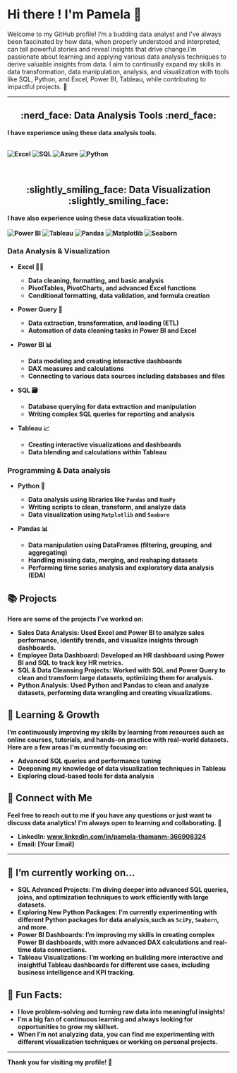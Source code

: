 # Hi there !  I'm Pamela 👋


Welcome to my GitHub profile! I’m a budding data analyst and I've always been fascinated by how data, when properly understood and interpreted, can tell powerful stories and reveal insights that drive change.I’m passionate about learning and applying various data analysis techniques to derive valuable insights from data. I aim to continually expand my skills in data transformation, data manipulation, analysis, and visualization with tools like SQL, Python, and Excel, Power BI, Tableau, while contributing to impactful projects. 🚀

                            

  ---
 <div align="center"> <h2 align="center">  :nerd_face:	 Data Analysis Tools :nerd_face: </h2> </div> 
<b>I have experience using these data analysis tools.<b> <br><br>

  ![Excel](https://img.shields.io/badge/Microsoft_Excel-217346?style=for-the-badge&logo=microsoft-excel&logoColor=white)
  ![SQL](https://img.shields.io/badge/SQL-4479A1?style=for-the-badge&logo=database&logoColor=white)
  ![Azure](https://img.shields.io/badge/Microsoft_Azure-0078D4?style=for-the-badge&logo=microsoft-azure&logoColor=white)
  ![Python](https://img.shields.io/badge/Python-3776AB?style=for-the-badge&logo=python&logoColor=white)
 <!--  
<a href="#" target="_blank">  <img src="https://www.python.org/static/community_logos/python-logo.png" alt="Python" width="100" height="50"/>  </a> &nbsp;&nbsp;&nbsp;
<a href="#" target="_blank"> <img src="https://www.mysql.com/common/logos/logo-mysql-170x115.png" alt="MySQL"  width="100"  height="85"/> </a>&nbsp;&nbsp;&nbsp;
<a href="#" target="_blank"> <img src="https://upload.wikimedia.org/wikipedia/commons/thumb/3/34/Microsoft_Office_Excel_%282019%E2%80%93present%29.svg/512px-Microsoft_Office_Excel_%282019%E2%80%93present%29.svg.png" alt="Excel" width="90"  height="60"/> </a>&nbsp;&nbsp;&nbsp;
<a href="#" target="_blank"> <img src="https://upload.wikimedia.org/wikipedia/commons/thumb/a/a8/Microsoft_Azure_Logo.svg/187px-Microsoft_Azure_Logo.svg.png" alt="Azure" width="110"  height="60"/> </a> 
-->
 



<br>
<div align="center"> <h2 align="center"> :slightly_smiling_face: Data Visualization :slightly_smiling_face:	</h2> </div> 
 
 
 
<b>I have also experience using these data visualization tools.<b> <br><br>
 ![Power BI](https://img.shields.io/badge/Power_BI-F2C811?style=for-the-badge&logo=power-bi&logoColor=black)
![Tableau](https://img.shields.io/badge/Tableau-E97627?style=for-the-badge&logo=tableau&logoColor=white)
![Pandas](https://img.shields.io/badge/Pandas-150458?style=for-the-badge&logo=pandas&logoColor=white)
![Matplotlib](https://img.shields.io/badge/Matplotlib-005571?style=for-the-badge&logo=plotly&logoColor=white)
![Seaborn](https://img.shields.io/badge/Seaborn-1f77b4?style=for-the-badge&logo=plotly&logoColor=white)
 
 <!-- 
<p align="center">  
<a href="#" target="_blank"> <img src="https://matplotlib.org/stable/_images/sphx_glr_logos2_003.png" alt="Matplotlib" width="120" height="50"/> </a>  &nbsp;&nbsp;&nbsp;
<a href="#" target="_blank"> <img src="https://seaborn.pydata.org/_static/logo-wide-lightbg.svg" height="50"/> </a>  &nbsp;&nbsp;&nbsp;
<a href="#" target="_blank"> <img src="https://upload.wikimedia.org/wikipedia/commons/thumb/e/ed/Pandas_logo.svg/2560px-Pandas_logo.svg.png" alt="Pandas" height="60"/> </a>&nbsp;&nbsp;&nbsp;
<a href="#" target="_blank"> <img src="https://upload.wikimedia.org/wikipedia/en/thumb/0/06/Tableau_logo.svg/1920px-Tableau_logo.svg.png" alt="Tableau" height="60"/> </a> &nbsp; &nbsp;&nbsp;
<a href="#" target="_blank"> <img src="https://insightsoftware.com/wp-content/uploads/2018/03/blog-microsoft-power-bi-solid-color.jpg" alt="Microsoft Power BI" height="60"/> </a> 
 
</p> 
 -->


### **Data Analysis & Visualization**
- **Excel** 🧑‍💻
  - Data cleaning, formatting, and basic analysis
  - PivotTables, PivotCharts, and advanced Excel functions
  - Conditional formatting, data validation, and formula creation
  
- **Power Query** 🔄
  - Data extraction, transformation, and loading (ETL)
  - Automation of data cleaning tasks in Power BI and Excel

- **Power BI** 📊
  - Data modeling and creating interactive dashboards
  - DAX measures and calculations
  - Connecting to various data sources including databases and files

- **SQL** 🗃️
  - Database querying for data extraction and manipulation
  - Writing complex SQL queries for reporting and analysis

- **Tableau** 📈
  - Creating interactive visualizations and dashboards
  - Data blending and calculations within Tableau

### **Programming & Data analysis**
- **Python** 🐍
  - Data analysis using libraries like `Pandas` and `NumPy`
  - Writing scripts to clean, transform, and analyze data
  - Data visualization using `Matplotlib` and `Seaborn`

- **Pandas** 📊
  - Data manipulation using DataFrames (filtering, grouping, and aggregating)
  - Handling missing data, merging, and reshaping datasets
  - Performing time series analysis and exploratory data analysis (EDA)

## 📚 Projects

Here are some of the projects I’ve worked on:

- **Sales Data Analysis**: Used Excel and Power BI to analyze sales performance, identify trends, and visualize insights through dashboards.
- **Employee Data Dashboard**: Developed an HR dashboard using Power BI and SQL to track key HR metrics.
- **SQL & Data Cleansing Projects**: Worked with SQL and Power Query to clean and transform large datasets, optimizing them for analysis.
- **Python Analysis**: Used Python and Pandas to clean and analyze datasets, performing data wrangling and creating visualizations.


## 🌱 Learning & Growth
I’m continuously improving my skills by learning from resources such as online courses, tutorials, and hands-on practice with real-world datasets. Here are a few areas I'm currently focusing on:

- Advanced SQL queries and performance tuning
- Deepening my knowledge of data visualization techniques in Tableau
- Exploring cloud-based tools for data analysis

## 🔗 Connect with Me
Feel free to reach out to me if you have any questions or just want to discuss data analytics! I’m always open to learning and collaborating. 🤝

- LinkedIn: www.linkedin.com/in/pamela-thamanm-366908324
- Email: [Your Email]


---
## 🌱 I’m currently working on…
- **SQL Advanced Projects**: I’m diving deeper into advanced SQL queries, joins, and optimization techniques to work efficiently with large datasets.
- **Exploring New Python Packages**: I’m currently experimenting with different Python packages for data analysis,such as `SciPy`, `Seaborn`, and more.
- **Power BI Dashboards**: I’m improving my skills in creating complex Power BI dashboards, with more advanced DAX calculations and real-time data connections.
- **Tableau Visualizations**: I’m working on building more interactive and insightful Tableau dashboards for different use cases, including business intelligence and KPI tracking.

## 💬 Fun Facts:
- I love problem-solving and turning raw data into meaningful insights!
- I’m a big fan of continuous learning and always looking for opportunities to grow my skillset.
- When I’m not analyzing data, you can find me experimenting with different visualization techniques or working on personal projects.

---

Thank you for visiting my profile! 🙌



